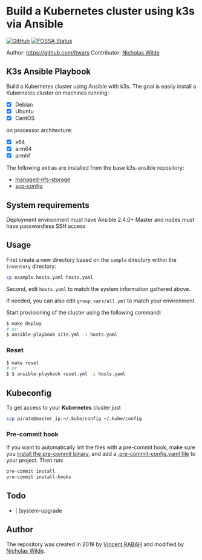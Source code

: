 # Build a Kubernetes cluster using k3s via Ansible
[![GitHub](https://img.shields.io/github/license/nicholaswilde/k3s-ansible)](./LICENSE.md)
[![FOSSA Status](https://app.fossa.com/api/projects/git%2Bgithub.com%2Fnicholaswilde%2Fk3s-ansible.svg?type=shield)](https://app.fossa.com/projects/git%2Bgithub.com%2Fnicholaswilde%2Fk3s-ansible?ref=badge_shield)

Author: <https://github.com/itwars>
Contributor: [Nicholas Wilde](http://github.com/nicholaswilde)

## K3s Ansible Playbook

Build a Kubernetes cluster using Ansible with k3s. The goal is easily install a Kubernetes cluster on machines running:

- [X] Debian
- [X] Ubuntu
- [X] CentOS

on processor architecture:

- [X] x64
- [X] arm64
- [X] armhf

The following extras are installed from the base k3s-ansible repository:
- [managed-nfs-storage]()
- [scp-config]()

## System requirements

Deployment environment must have Ansible 2.4.0+
Master and nodes must have passwordless SSH access

## Usage

First create a new directory based on the `sample` directory within the `inventory` directory:

```bash
cp example.hosts.yaml hosts.yaml
```

Second, edit `hosts.yaml` to match the system information gathered above.

If needed, you can also edit `group_vars/all.yml` to match your environment.

Start provisioning of the cluster using the following command:

```bash
$ make deploy
# or
$ ansible-playbook site.yml -i hosts.yaml
```

### Reset

```bash
$ make reset
# or
$ $ ansible-playbook reset.yml -i hosts.yaml
```

## Kubeconfig

To get access to your **Kubernetes** cluster just

```bash
scp pirate@master_ip:~/.kube/config ~/.kube/config
```

### Pre-commit hook

If you want to automatically lint the files with a pre-commit hook, make sure you
[install the pre-commit binary](https://pre-commit.com/#install), and add a [.pre-commit-config.yaml file](./.pre-commit-config.yaml)
to your project. Then run:

```bash
pre-commit install
pre-commit install-hooks
```

## Todo

- [ ]system-upgrade

## Author

The repository was created in 2019 by [Vincent RABAH](https://github.com/itwars) and modified by [Nicholas Wilde](https://about.me/nicholas.wilde).
